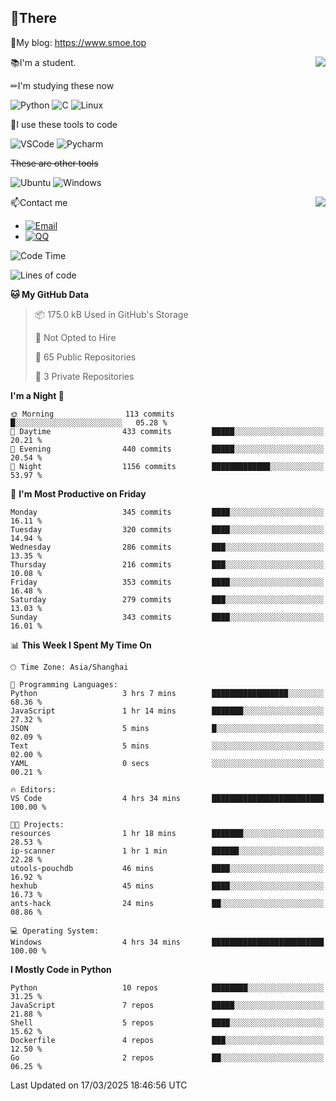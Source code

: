 
## 👏There

📰My blog: https://www.smoe.top

<img align="right" src="https://github-readme-stats.vercel.app/api/top-langs/?username=AkashiCoin"/>


📚I'm a student.

✏I'm studying these now

![Python](https://img.shields.io/badge/-Python-blue?style=flat-square&logo=Python&logoColor=fff)
![C](https://img.shields.io/badge/-C-585858?style=flat-square&logo=C&logoColor=fff)
![Linux](https://img.shields.io/badge/-Linux-black?style=flat-square&logo=Linux&logoColor=fff)

🔨I use these tools to code

![VSCode](https://img.shields.io/badge/-VSCode-blue?style=flat-square&logo=visualstudiocode&logoColor=fff)
![Pycharm](https://img.shields.io/badge/-Pycharm-green?style=flat-square&logo=pycharm&logoColor=fff)

 ~~These are other tools~~

![Ubuntu](https://img.shields.io/badge/-Ubuntu-orange?style=flat-square&logo=Ubuntu&logoColor=fff)
![Windows](https://img.shields.io/badge/-Windows-blue?style=flat-square&logo=Windows&logoColor=fff)

<img align="right" src="https://github-readme-stats.vercel.app/api?username=AkashiCoin" />


📫Contact me

* [![Email](https://img.shields.io/badge/Email-l1040186796@gmail.com-1?style=social&logoColor=fff)](mailto:l1040186796@gmail.com)
* [![QQ](https://img.shields.io/badge/QQ-1040186796-1?style=social&logoColor=fff)](tencent://AddContact/?fromId=45&fromSubId=1&subcmd=all&uin=1040186796&website=www.oicqzone.com)

<!--START_SECTION:waka-->
![Code Time](http://img.shields.io/badge/Code%20Time-1%2C388%20hrs%2026%20mins-blue)

![Lines of code](https://img.shields.io/badge/From%20Hello%20World%20I%27ve%20Written-393.7%20thousand%20lines%20of%20code-blue)

**🐱 My GitHub Data** 

> 📦 175.0 kB Used in GitHub's Storage 
 > 
> 🚫 Not Opted to Hire
 > 
> 📜 65 Public Repositories 
 > 
> 🔑 3 Private Repositories 
 > 
**I'm a Night 🦉** 

```text
🌞 Morning                113 commits         █░░░░░░░░░░░░░░░░░░░░░░░░   05.28 % 
🌆 Daytime                433 commits         █████░░░░░░░░░░░░░░░░░░░░   20.21 % 
🌃 Evening                440 commits         █████░░░░░░░░░░░░░░░░░░░░   20.54 % 
🌙 Night                  1156 commits        █████████████░░░░░░░░░░░░   53.97 % 
```
📅 **I'm Most Productive on Friday** 

```text
Monday                   345 commits         ████░░░░░░░░░░░░░░░░░░░░░   16.11 % 
Tuesday                  320 commits         ████░░░░░░░░░░░░░░░░░░░░░   14.94 % 
Wednesday                286 commits         ███░░░░░░░░░░░░░░░░░░░░░░   13.35 % 
Thursday                 216 commits         ███░░░░░░░░░░░░░░░░░░░░░░   10.08 % 
Friday                   353 commits         ████░░░░░░░░░░░░░░░░░░░░░   16.48 % 
Saturday                 279 commits         ███░░░░░░░░░░░░░░░░░░░░░░   13.03 % 
Sunday                   343 commits         ████░░░░░░░░░░░░░░░░░░░░░   16.01 % 
```


📊 **This Week I Spent My Time On** 

```text
🕑︎ Time Zone: Asia/Shanghai

💬 Programming Languages: 
Python                   3 hrs 7 mins        █████████████████░░░░░░░░   68.36 % 
JavaScript               1 hr 14 mins        ███████░░░░░░░░░░░░░░░░░░   27.32 % 
JSON                     5 mins              █░░░░░░░░░░░░░░░░░░░░░░░░   02.09 % 
Text                     5 mins              ░░░░░░░░░░░░░░░░░░░░░░░░░   02.00 % 
YAML                     0 secs              ░░░░░░░░░░░░░░░░░░░░░░░░░   00.21 % 

🔥 Editors: 
VS Code                  4 hrs 34 mins       █████████████████████████   100.00 % 

🐱‍💻 Projects: 
resources                1 hr 18 mins        ███████░░░░░░░░░░░░░░░░░░   28.53 % 
ip-scanner               1 hr 1 min          ██████░░░░░░░░░░░░░░░░░░░   22.28 % 
utools-pouchdb           46 mins             ████░░░░░░░░░░░░░░░░░░░░░   16.92 % 
hexhub                   45 mins             ████░░░░░░░░░░░░░░░░░░░░░   16.73 % 
ants-hack                24 mins             ██░░░░░░░░░░░░░░░░░░░░░░░   08.86 % 

💻 Operating System: 
Windows                  4 hrs 34 mins       █████████████████████████   100.00 % 
```

**I Mostly Code in Python** 

```text
Python                   10 repos            ████████░░░░░░░░░░░░░░░░░   31.25 % 
JavaScript               7 repos             █████░░░░░░░░░░░░░░░░░░░░   21.88 % 
Shell                    5 repos             ████░░░░░░░░░░░░░░░░░░░░░   15.62 % 
Dockerfile               4 repos             ███░░░░░░░░░░░░░░░░░░░░░░   12.50 % 
Go                       2 repos             ██░░░░░░░░░░░░░░░░░░░░░░░   06.25 % 
```




 Last Updated on 17/03/2025 18:46:56 UTC
<!--END_SECTION:waka-->

